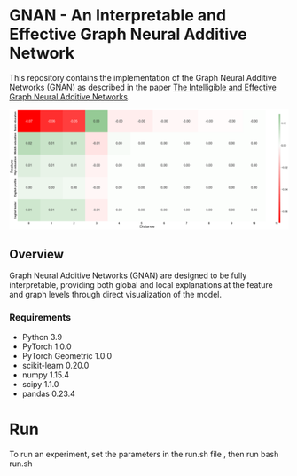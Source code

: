 # GNAN - An Interpretable and Effective Graph Neural Additive Network

This repository contains the implementation of the Graph Neural Additive Networks (GNAN) as described in the paper [The Intelligible and Effective Graph Neural Additive Networks](https://arxiv.org/pdf/2406.01317). 

![](fig.png)

## Overview

Graph Neural Additive Networks (GNAN) are designed to be fully interpretable, providing both global and local explanations at the feature and graph levels through direct visualization of the model.

### Requirements
* Python 3.9
* PyTorch 1.0.0
* PyTorch Geometric 1.0.0
* scikit-learn 0.20.0
* numpy 1.15.4
* scipy 1.1.0
* pandas 0.23.4

# Run
To run an experiment, set the parameters in the run.sh file , then run bash run.sh
